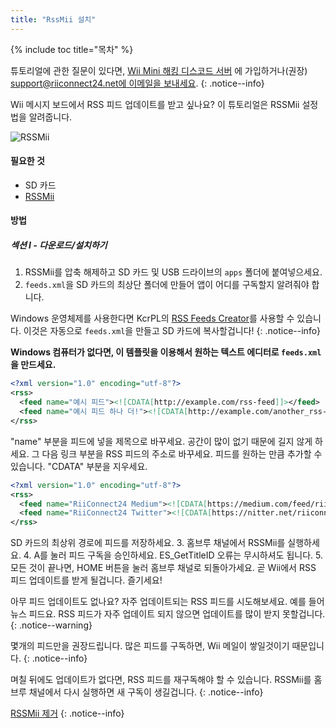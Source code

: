 ```yaml
---
title: "RssMii 설치"
---
```


{% include toc title="목차" %}

튜토리얼에 관한 질문이 있다면, [Wii Mini 해킹 디스코드 서버](https://discord.gg/rc24) 에 가입하거나(권장) [support@riiconnect24.net에 이메일을 보내세요](mailto:support@riiconnect24.net).
{: .notice--info}

Wii 메시지 보드에서 RSS 피드 업데이트를 받고 싶나요? 이 튜토리얼은 RSSMii 설정법을 알려줍니다.

![RSSMii](/images/rssmii.png)

#### 필요한 것

* SD 카드
* [RSSMii](https://github.com/RiiConnect24/rssmii/releases)

#### 방법
##### 섹션 I - 다운로드/설치하기

1. RSSMii를 압축 해제하고 SD 카드 및 USB 드라이브의 `apps` 폴더에 붙여넣으세요.
2. `feeds.xml`을 SD 카드의 최상단 폴더에 만들어 앱이 어디를 구독할지 알려줘야 합니다.

Windows 운영체제를 사용한다면 KcrPL의 [RSS Feeds Creator](https://github.com/RiiConnect24/rssmii/releases/download/v1.4.1/RSSFeedsCreator.bat)를 사용할 수 있습니다. 이것은 자동으로 `feeds.xml`을 만들고 SD 카드에 복사할겁니다!
{: .notice--info}

<b>Windows 컴퓨터가 없다면, 이 템플릿을 이용해서 원하는 텍스트 에디터로 `feeds.xml`을 만드세요.</b>

```xml
<?xml version="1.0" encoding="utf-8"?>
<rss>
  <feed name="예시 피드"><![CDATA[http://example.com/rss-feed]]></feed>
  <feed name="예시 피드 하나 더!"><![CDATA[http://example.com/another_rss-feed]]></feed>
</rss>
```

"name" 부분을 피드에 넣을 제목으로 바꾸세요. 공간이 많이 없기 때문에 길지 않게 하세요. 그 다음 링크 부분을 RSS 피드의 주소로 바꾸세요. 피드를 원하는 만큼 추가할 수 있습니다. "CDATA" 부분을 지우세요.

```xml
<?xml version="1.0" encoding="utf-8"?>
<rss>
  <feed name="RiiConnect24 Medium"><![CDATA[https://medium.com/feed/riiconnect24]]></feed>
  <feed name="RiiConnect24 Twitter"><![CDATA[https://nitter.net/riiconnect24/rss]]></feed>
</rss>
```

SD 카드의 최상위 경로에 피드를 저장하세요.
3. 홈브루 채널에서 RSSMii를 실행하세요.
4. A를 눌러 피드 구독을 승인하세요. ES_GetTitleID 오류는 무시하셔도 됩니다.
5. 모든 것이 끝나면, HOME 버튼을 눌러 홈브루 채널로 되돌아가세요. 곧 Wii에서 RSS 피드 업데이트를 받게 될겁니다. 즐기세요!

아무 피드 업데이트도 없나요? 자주 업데이트되는 RSS 피드를 시도해보세요. 예를 들어 뉴스 피드요. RSS 피드가 자주 업데이트 되지 않으면 업데이트를 많이 받지 못할겁니다.
{: .notice--warning}

몇개의 피드만을 권장드립니다. 많은 피드를 구독하면, Wii 메일이 쌓일것이기 때문입니다.
{: .notice--info}

며칠 뒤에도 업데이트가 없다면, RSS 피드를 재구독해야 할 수 있습니다. RSSMii를 홈브루 채널에서 다시 실행하면 새 구독이 생길겁니다.
{: .notice--info}

[RSSMii 제거](rssmii-remove)
{: .notice--info}
